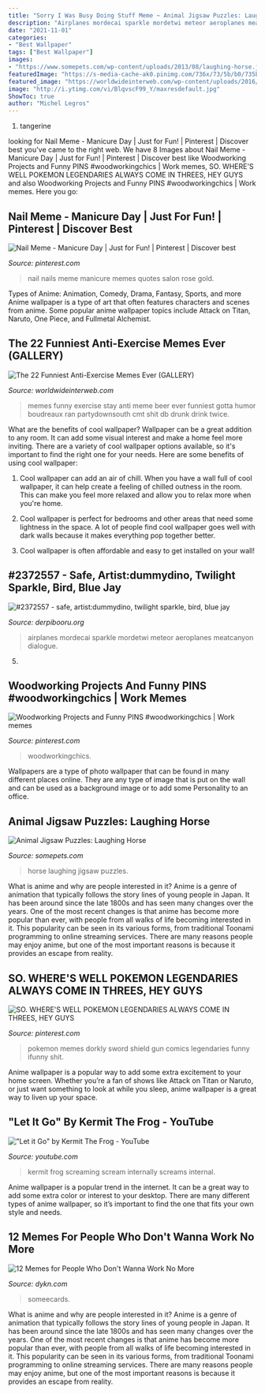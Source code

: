 ```yaml
---
title: "Sorry I Was Busy Doing Stuff Meme ~ Animal Jigsaw Puzzles: Laughing Horse"
description: "Airplanes mordecai sparkle mordetwi meteor aeroplanes meatcanyon dialogue"
date: "2021-11-01"
categories:
- "Best Wallpaper"
tags: ["Best Wallpaper"]
images:
- "https://www.somepets.com/wp-content/uploads/2013/08/laughing-horse.jpg"
featuredImage: "https://s-media-cache-ak0.pinimg.com/736x/73/5b/b0/735bb076c90a5475856b9a4761db87d6--therapy-ideas-art-quotes.jpg"
featured_image: "https://worldwideinterweb.com/wp-content/uploads/2016/09/exercise-meme.png"
image: "http://i.ytimg.com/vi/BlqvscF99_Y/maxresdefault.jpg"
ShowToc: true
author: "Michel Legros"
---
```



1. tangerine 

	

		
looking for Nail Meme - Manicure Day | Just for Fun! | Pinterest | Discover best you've came to the right web. We have 8 Images about Nail Meme - Manicure Day | Just for Fun! | Pinterest | Discover best like Woodworking Projects and Funny PINS #woodworkingchics | Work memes, SO. WHERE&#039;S WELL POKEMON LEGENDARIES ALWAYS COME IN THREES, HEY GUYS and also Woodworking Projects and Funny PINS #woodworkingchics | Work memes. Here you go:
		
    
## Nail Meme - Manicure Day | Just For Fun! | Pinterest | Discover Best

<img loading=lazy src="https://s-media-cache-ak0.pinimg.com/736x/73/5b/b0/735bb076c90a5475856b9a4761db87d6--therapy-ideas-art-quotes.jpg" onerror="this.onerror=null;this.src='https://tse2.mm.bing.net/th?id=OIP.6Rn2TMHoRH_Uh_9fo6DIhwHaHa&amp;pid=15.1';" alt="Nail Meme - Manicure Day | Just for Fun! | Pinterest | Discover best">

_Source: pinterest.com_

>nail nails meme manicure memes quotes salon rose gold. 

	

Types of Anime: Animation, Comedy, Drama, Fantasy, Sports, and more
Anime wallpaper is a type of art that often features characters and scenes from anime. Some popular anime wallpaper topics include Attack on Titan, Naruto, One Piece, and Fullmetal Alchemist.

    
## The 22 Funniest Anti-Exercise Memes Ever (GALLERY)

<img loading=lazy src="https://worldwideinterweb.com/wp-content/uploads/2016/09/exercise-meme.png" onerror="this.onerror=null;this.src='https://tse1.mm.bing.net/th?id=OIP.sVa-Nj22j_Bk901EfAAMOAHaF2&amp;pid=15.1';" alt="The 22 Funniest Anti-Exercise Memes Ever (GALLERY)">

_Source: worldwideinterweb.com_

>memes funny exercise stay anti meme beer ever funniest gotta humor boudreaux ran partydownsouth cmt shit db drunk drink twice. 

	

What are the benefits of cool wallpaper?
Wallpaper can be a great addition to any room. It can add some visual interest and make a home feel more inviting. There are a variety of cool wallpaper options available, so it's important to find the right one for your needs. Here are some benefits of using cool wallpaper: 
1. Cool wallpaper can add an air of chill. When you have a wall full of cool wallpaper, it can help create a feeling of chilled outness in the room. This can make you feel more relaxed and allow you to relax more when you're home. 

2. Cool wallpaper is perfect for bedrooms and other areas that need some lightness in the space. A lot of people find cool wallpaper goes well with dark walls because it makes everything pop together better. 

3. Cool wallpaper is often affordable and easy to get installed on your wall!

    
## #2372557 - Safe, Artist:dummydino, Twilight Sparkle, Bird, Blue Jay

<img loading=lazy src="https://derpicdn.net/img/download/2020/6/12/2372557__safe_artist-colon-dummydino_twilight+sparkle_bird_blue+jay_pony_unicorn_aeroplanes+and+meteor+showers_airplanes+28song29_b-dot-o-dot-b-dot-_crossover_c.jpg" onerror="this.onerror=null;this.src='https://tse2.mm.bing.net/th?id=OIP.ixGyfkj2VgYO_VSGZ4Wv2wHaE8&amp;pid=15.1';" alt="#2372557 - safe, artist:dummydino, twilight sparkle, bird, blue jay">

_Source: derpibooru.org_

>airplanes mordecai sparkle mordetwi meteor aeroplanes meatcanyon dialogue. 

	

5.

    
## Woodworking Projects And Funny PINS #woodworkingchics | Work Memes

<img loading=lazy src="https://i.pinimg.com/736x/99/81/c1/9981c1bc5ab69f9f7c1ea0a2a878d5a7.jpg" onerror="this.onerror=null;this.src='https://tse2.mm.bing.net/th?id=OIP.Lv1ZwSNuFz43zewf-0PVMwHaJ-&amp;pid=15.1';" alt="Woodworking Projects and Funny PINS #woodworkingchics | Work memes">

_Source: pinterest.com_

>woodworkingchics. 

	



Wallpapers are a type of photo wallpaper that can be found in many different places online. They are any type of image that is put on the wall and can be used as a background image or to add some Personality to an office.

    
## Animal Jigsaw Puzzles: Laughing Horse

<img loading=lazy src="https://www.somepets.com/wp-content/uploads/2013/08/laughing-horse.jpg" onerror="this.onerror=null;this.src='https://tse3.mm.bing.net/th?id=OIP.VZNlN0cTs-VreB_Tuuh1fwHaE7&amp;pid=15.1';" alt="Animal Jigsaw Puzzles: Laughing Horse">

_Source: somepets.com_

>horse laughing jigsaw puzzles. 

	

What is anime and why are people interested in it?
Anime is a genre of animation that typically follows the story lines of young people in Japan. It has been around since the late 1800s and has seen many changes over the years. One of the most recent changes is that anime has become more popular than ever, with people from all walks of life becoming interested in it. This popularity can be seen in its various forms, from traditional Toonami programming to online streaming services. There are many reasons people may enjoy anime, but one of the most important reasons is because it provides an escape from reality.

    
## SO. WHERE&#039;S WELL POKEMON LEGENDARIES ALWAYS COME IN THREES, HEY GUYS

<img loading=lazy src="https://i.pinimg.com/originals/3e/11/c2/3e11c24806f5a2a95197d0024bb4e574.jpg" onerror="this.onerror=null;this.src='https://tse2.mm.bing.net/th?id=OIP.0Fz-jXdU0JLP67NbrsBy2gHaQN&amp;pid=15.1';" alt="SO. WHERE&#039;S WELL POKEMON LEGENDARIES ALWAYS COME IN THREES, HEY GUYS">

_Source: pinterest.com_

>pokemon memes dorkly sword shield gun comics legendaries funny ifunny shit. 

	

Anime wallpaper is a popular way to add some extra excitement to your home screen. Whether you’re a fan of shows like Attack on Titan or Naruto, or just want something to look at while you sleep, anime wallpaper is a great way to liven up your space.

    
## &quot;Let It Go&quot; By Kermit The Frog - YouTube

<img loading=lazy src="http://i.ytimg.com/vi/BlqvscF99_Y/maxresdefault.jpg" onerror="this.onerror=null;this.src='https://tse3.mm.bing.net/th?id=OIP.3mC0roXcYq-pHCObWW1MwwHaEK&amp;pid=15.1';" alt="&quot;Let it Go&quot; by Kermit The Frog - YouTube">

_Source: youtube.com_

>kermit frog screaming scream internally screams internal. 

	

Anime wallpaper is a popular trend in the internet. It can be a great way to add some extra color or interest to your desktop. There are many different types of anime wallpaper, so it’s important to find the one that fits your own style and needs.

    
## 12 Memes For People Who Don&#039;t Wanna Work No More

<img loading=lazy src="https://dykn.com/wp-content/uploads/2020/12/work-12.jpeg" onerror="this.onerror=null;this.src='https://tse3.mm.bing.net/th?id=OIP.hxB7APTStUFcj69Llr3R2gHaHa&amp;pid=15.1';" alt="12 Memes for People Who Don&#039;t Wanna Work No More">

_Source: dykn.com_

>someecards. 

	

What is anime and why are people interested in it?
Anime is a genre of animation that typically follows the story lines of young people in Japan. It has been around since the late 1800s and has seen many changes over the years. One of the most recent changes is that anime has become more popular than ever, with people from all walks of life becoming interested in it. This popularity can be seen in its various forms, from traditional Toonami programming to online streaming services. There are many reasons people may enjoy anime, but one of the most important reasons is because it provides an escape from reality.


